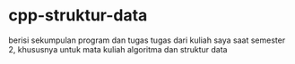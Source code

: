 # cpp-struktur-data
berisi sekumpulan program dan tugas tugas dari kuliah saya saat semester 2, khususnya untuk mata kuliah algoritma dan struktur data
